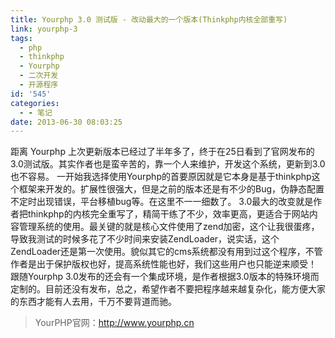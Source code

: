 ```yaml
---
title: Yourphp 3.0 测试版 - 改动最大的一个版本(Thinkphp内核全部重写)
link: yourphp-3
tags:
  - php
  - thinkphp
  - Yourphp
  - 二次开发
  - 开源程序
id: '545'
categories:
  - - 笔记
date: 2013-06-30 08:03:25
---
```


距离 Yourphp 上次更新版本已经过了半年多了，终于在25日看到了官网发布的3.0测试版。其实作者也是蛮辛苦的，靠一个人来维护，开发这个系统，更新到3.0也不容易。 一开始我选择使用Yourphp的首要原因就是它本身是基于thinkphp这个框架来开发的。扩展性很强大，但是之前的版本还是有不少的Bug，伪静态配置不定时出现错误，平台移植bug等。在这里不一一细数了。 3.0最大的改变就是作者把thinkphp的内核完全重写了，精简干练了不少，效率更高，更适合于网站内容管理系统的使用。最关键的就是核心文件使用了zend加密，这个让我很蛋疼，导致我测试的时候多花了不少时间来安装ZendLoader，说实话，这个ZendLoader还是第一次使用。貌似其它的cms系统都没有用到过这个程序，不管作者是出于保护版权也好，提高系统性能也好，我们这些用户也只能逆来顺受！ 跟随Yourphp 3.0发布的还会有一个集成环境，是作者根据3.0版本的特殊环境而定制的。目前还没有发布，总之，希望作者不要把程序越来越复杂化，能方便大家的东西才能有人去用，千万不要背道而驰。

> YourPHP官网：http://www.yourphp.cn